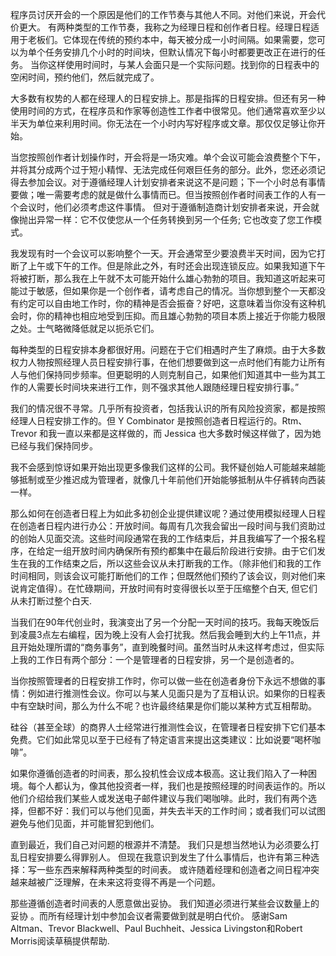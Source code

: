 程序员讨厌开会的一个原因是他们的工作节奏与其他人不同。对他们来说，开会代价更大。
有两种类型的工作节奏，我称之为经理日程和创作者日程。经理日程适用于老板们。它体现在传统的预约本中，每天被分成一小时间隔。如果需要，您可以为单个任务安排几个小时的时间块，但默认情况下每小时都要更改正在进行的任务。
当你这样使用时间时，与某人会面只是一个实际问题。找到你的日程表中的空闲时间，预约他们，然后就完成了。

大多数有权势的人都在经理人的日程安排上。那是指挥的日程安排。但还有另一种使用时间的方式，在程序员和作家等创造性工作者中很常见。他们通常喜欢至少以半天为单位来利用时间。你无法在一个小时内写好程序或文章。那仅仅足够让你开始。

当您按照创作者计划操作时，开会将是一场灾难。单个会议可能会浪费整个下午，并将其分成两个过于短小精悍、无法完成任何艰巨任务的部分。此外，您还必须记得去参加会议。对于遵循经理人计划安排者来说这不是问题；下一个小时总有事情要做；唯一需要考虑的就是做什么事情而已。但当按照创作者时间表工作的人有一个会议时，他们必须考虑这件事情。
但对于遵循制造商计划安排者来说，开会就像抛出异常一样：它不仅使您从一个任务转换到另一个任务; 它也改变了您工作模式。

我发现有时一个会议可以影响整个一天。开会通常至少要浪费半天时间，因为它打断了上午或下午的工作。但是除此之外，有时还会出现连锁反应。如果我知道下午将被打断，那么我在上午就不太可能开始什么雄心勃勃的项目。我知道这听起来可能过于敏感，但如果你是一个创作者，请考虑自己的情况。当你想到整个一天都没有约定可以自由地工作时，你的精神是否会振奋？好吧，这意味着当你没有这种机会时，你的精神也相应地受到压抑。而且雄心勃勃的项目本质上接近于你能力极限之处。士气略微降低就足以扼杀它们。

每种类型的日程安排本身都很好用。问题在于它们相遇时产生了麻烦。由于大多数权力人物按照经理人员日程安排行事，在他们想要做到这一点时他们有能力让所有人与他们保持同步频率。但更聪明的人则克制自己，如果他们知道其中一些为其工作的人需要长时间块来进行工作，则不强求其他人跟随经理日程安排行事。”

我们的情况很不寻常。几乎所有投资者，包括我认识的所有风险投资家，都是按照经理人日程安排工作的。但 Y Combinator 是按照创造者日程运行的。Rtm、Trevor 和我一直以来都是这样做的，而 Jessica 也大多数时候这样做了，因为她已经与我们保持同步。

我不会感到惊讶如果开始出现更多像我们这样的公司。我怀疑创始人可能越来越能够抵制或至少推迟成为管理者，就像几十年前他们开始能够抵制从牛仔裤转向西装一样。

那么如何在创造者日程上为如此多初创企业提供建议呢？通过使用模拟经理人日程在创造者日程内进行办公：开放时间。每周有几次我会留出一段时间与我们资助过的创始人见面交流。这些时间段通常在我的工作结束后，并且我编写了一个报名程序，在给定一组开放时间内确保所有预约都集中在最后阶段进行安排。由于它们发生在我的工作结束之后，所以这些会议从未打断我的工作。（除非他们和我的工作时间相同，则该会议可能打断他们的工作；但既然他们预约了该会议，则对他们来说肯定值得）。在忙碌期间，开放时间有时变得很长以至于压缩整个白天, 但它们从未打断过整个白天.

当我们在90年代创业时，我演变出了另一个分配一天时间的技巧。我每天晚饭后到凌晨3点左右编程，因为晚上没有人会打扰我。然后我会睡到大约上午11点，并且开始处理所谓的“商务事务”，直到晚餐时间。虽然当时从未这样考虑过，但实际上我的工作日有两个部分：一个是管理者的日程安排，另一个是创造者的。

当你按照管理者的日程安排工作时，你可以做一些在创造者身份下永远不想做的事情：例如进行推测性会议。你可以与某人见面只是为了互相认识。如果你的日程表中有空缺时间，那么为什么不呢？也许最终结果是你们能以某种方式互相帮助。

硅谷（甚至全球）的商界人士经常进行推测性会议，在管理者日程安排下它们基本免费。它们如此常见以至于已经有了特定语言来提出这类建议：比如说要“喝杯咖啡”。

如果你遵循创造者的时间表，那么投机性会议成本极高。这让我们陷入了一种困境。每个人都认为，像其他投资者一样，我们也是按照经理的时间表运作的。所以他们介绍给我们某些人或发送电子邮件建议与我们喝咖啡。此时，我们有两个选择，但都不好：我们可以与他们见面，并失去半天的工作时间；或者我们可以试图避免与他们见面，并可能冒犯到他们。

直到最近，我们自己对问题的根源并不清楚。 我们只是想当然地认为必须要么打乱日程安排要么得罪别人。 但现在我意识到发生了什么事情后，也许有第三种选择：写一些东西来解释两种类型的时间表。 或许随着经理和创造者之间日程冲突越来越被广泛理解，在未来这将变得不再是一个问题。

那些遵循创造者时间表的人愿意做出妥协。 我们知道必须进行某些会议数量上的妥协 。而所有经理计划中参加会议者需要做到就是明白代价。
感谢Sam Altman、Trevor Blackwell、Paul Buchheit、Jessica Livingston和Robert Morris阅读草稿提供帮助.